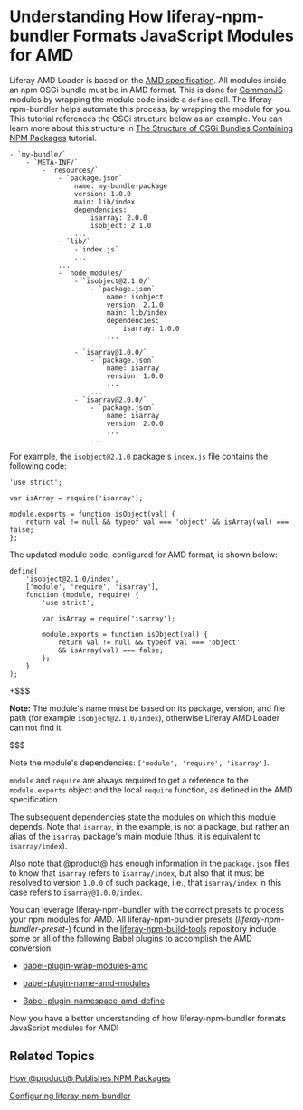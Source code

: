 # Understanding How liferay-npm-bundler Formats JavaScript Modules for AMD [](id=understanding-how-liferay-npm-bundler-formats-javascript-modules-for-amd)

Liferay AMD Loader is based on the [AMD specification](https://github.com/amdjs/amdjs-api/wiki/AMD). 
All modules inside an npm OSGi bundle must be in AMD format. This is done for 
[CommonJS](http://www.commonjs.org/) modules by wrapping the module code 
inside a `define` call. The liferay-npm-bundler helps automate this process, by 
wrapping the module for you. This tutorial references the OSGi structure below 
as an example. You can learn more about this structure in 
[The Structure of OSGi Bundles Containing NPM Packages](/develop/tutorials/-/knowledge_base/7-0/the-structure-of-osgi-bundles-containing-npm-packages) 
tutorial.

    - `my-bundle/`
        - `META-INF/`
            - `resources/`
                - `package.json`
                    name: my-bundle-package
                    version: 1.0.0
                    main: lib/index
                    dependencies:
                        isarray: 2.0.0
                        isobject: 2.1.0
                    ...
                - `lib/`
                    -`index.js`
                    ...
                ...
                - `node_modules/`
                    - `isobject@2.1.0/`
                        - `package.json`
                            name: isobject
                            version: 2.1.0
                            main: lib/index
                            dependencies:
                                isarray: 1.0.0
                            ...
                        ...
                    - `isarray@1.0.0/`
                        - `package.json`
                            name: isarray
                            version: 1.0.0
                            ...
                        ...
                    - `isarray@2.0.0/`
                        - `package.json`
                            name: isarray
                            version: 2.0.0
                            ...
                        ...

For example, the `isobject@2.1.0` package's `index.js` file contains the 
following code:

    'use strict';

    var isArray = require('isarray');

    module.exports = function isObject(val) {
        return val != null && typeof val === 'object' && isArray(val) === false;
    };

The updated module code, configured for AMD format, is shown below:

    define(
        'isobject@2.1.0/index', 
        ['module', 'require', 'isarray'], 
        function (module, require) {
            'use strict';

            var isArray = require('isarray');

            module.exports = function isObject(val) {
                return val != null && typeof val === 'object' 
                && isArray(val) === false;
            };
        }
    );

+$$$

**Note:** The module's name must be based on its package, version, and file path 
(for example `isobject@2.1.0/index`), otherwise Liferay AMD Loader can not find 
it.

$$$

Note the module's dependencies: `['module', 'require', 'isarray']`.

`module` and `require` are always required to get a reference to the 
`module.exports` object and the local `require` function, as defined in the AMD 
specification.

The subsequent dependencies state the modules on which this module depends. Note 
that `isarray`, in the example, is not a package, but rather an alias of the 
`isarray` package's main module (thus, it is equivalent to `isarray/index`).

Also note that @product@ has enough information in the `package.json` files 
to know that `isarray` refers to `isarray/index`, but also that it must be 
resolved to version `1.0.0` of such package, i.e., that `isarray/index` in this 
case refers to `isarray@1.0.0/index`.

You can leverage liferay-npm-bundler with the correct presets to process your 
npm modules for AMD. All liferay-npm-bundler presets 
(*liferay-npm-bundler-preset-*) found in the [liferay-npm-build-tools](https://github.com/liferay/liferay-npm-build-tools/tree/master/packages) 
repository include some or all of the following Babel plugins to accomplish the 
AMD conversion:

-  [babel-plugin-wrap-modules-amd](https://github.com/liferay/liferay-npm-build-tools/blob/master/packages/babel-plugin-wrap-modules-amd)

-  [babel-plugin-name-amd-modules](https://github.com/liferay/liferay-npm-build-tools/blob/master/packages/babel-plugin-name-amd-modules)

-  [Babel-plugin-namespace-amd-define](https://github.com/liferay/liferay-npm-build-tools/blob/master/packages/babel-plugin-namespace-amd-define)

Now you have a better understanding of how liferay-npm-bundler formats 
JavaScript modules for AMD!

## Related Topics [](id=related-topics)

[How @product@ Publishes NPM Packages](/develop/tutorials/-/knowledge_base/7-0/how-liferay-portal-publishes-npm-packages)

[Configuring liferay-npm-bundler](/develop/tutorials/-/knowledge_base/7-0/configuring-liferay-npm-bundler)
